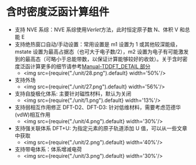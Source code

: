 # 含时密度泛函计算组件

- 支持 NVE 系综：NVE 系综使用*Verlet*方法，此时恒定原子数 N、体积 V 和总能 E
- 支持绝热窗口自动/手动设置：常用设置是 m1 设置为 1 或其他较深能级，mstate 设置为最高占据态（也可大于电子数/2），m2 设置为电子有可能激发到的最高态（可略小于总能带数，以保证计算能够较好的收敛）。关于含时密度泛函计算更多的细节请参考[Manual-TDDFT_DETAIL 部分](http://www.pwmat.com/pwmat-resource/Manual.pdf)
  - <img src={require("./unit/28.png").default} width='50%'/>
- 支持外场
  - <img src={require("./unit/27.png").default} width='56%'/>
- 支持自旋极化体系: 主要针对磁性材料，默认为关闭
  - <img src={require("./unit/1.png").default} width='13%'/>
- 支持弱相互作用修正 DFT-D2、DFT-D3: 针对低维材料，需要考虑范德华(vdW)相互作用
  - <img src={require("./unit/4.png").default} width='30%'/>
- 支持强关联体系 DFT+U: 为指定元素的原子轨道添加 U 值，可以从一些文章中获取
  - <img src={require("./unit/2.png").default} width='40%'/>
- 支持带电体系：体系增减电荷
  - <img src={require("./unit/3.png").default} width='30%'/>